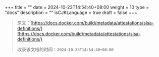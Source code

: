 +++
title = ""
date = 2024-10-23T14:54:40+08:00
weight = 10
type = "docs"
description = ""
isCJKLanguage = true
draft = false
+++

> 原文：[https://docs.docker.com/build/metadata/attestations/slsa-definitions/](https://docs.docker.com/build/metadata/attestations/slsa-definitions/)
>
> 收录该文档的时间：`2024-10-23T14:54:40+08:00`
